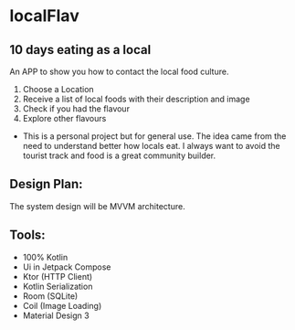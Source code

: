 # localFlav
## 10 days eating as a local
An APP to show you how to contact the local food culture.

1. Choose a Location
2. Receive a list of local foods with their description and image
3. Check if you had the flavour
4. Explore other flavours

* This is a personal project but for general use. The idea came from the need to understand better how locals eat. I always want to avoid the tourist track and food is a great community builder.

## Design Plan:

The system design will be MVVM architecture.

## Tools:
- 100% Kotlin
- Ui in Jetpack Compose
- Ktor (HTTP Client)
- Kotlin Serialization
- Room (SQLite)
- Coil (Image Loading)
- Material Design 3
